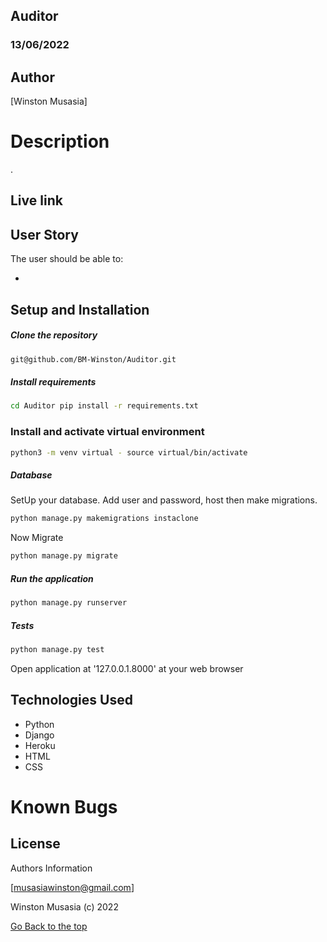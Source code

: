 ## Auditor

### 13/06/2022

## Author

[Winston Musasia]

# Description

.


## Live link


## User Story
The user should be able to:

* 
## Setup and Installation

##### Clone the repository
```bash
git@github.com/BM-Winston/Auditor.git
```
##### Install requirements 
```bash
cd Auditor pip install -r requirements.txt
```
### Install and activate virtual environment
```bash
python3 -m venv virtual - source virtual/bin/activate
```
 ##### Database  
  SetUp your database. Add user and password, host then make migrations. 
 ```bash 
python manage.py makemigrations instaclone
 ``` 
 Now Migrate  
 ```bash 
 python manage.py migrate 
```
##### Run the application  
 ```bash 
 python manage.py runserver 
``` 

##### Tests 
 ```bash 
 python manage.py test 
```

Open application at '127.0.0.1.8000' at your web browser



## Technologies Used

* Python
* Django
* Heroku
* HTML
* CSS

# Known Bugs


## License


Authors Information

[musasiawinston@gmail.com]

Winston Musasia (c) 2022


[Go Back to the top](#Auditor)


